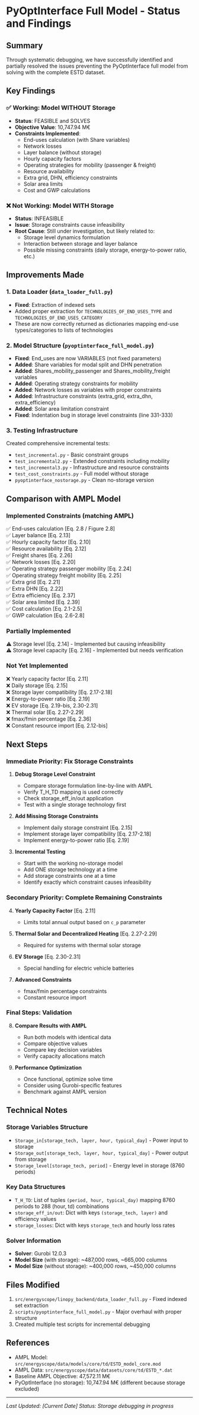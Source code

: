# PyOptInterface Full Model - Status and Findings

## Summary

Through systematic debugging, we have successfully identified and partially resolved the issues preventing the PyOptInterface full model from solving with the complete ESTD dataset.

## Key Findings

### ✅ Working: Model WITHOUT Storage
- **Status**: FEASIBLE and SOLVES
- **Objective Value**: 10,747.94 M€
- **Constraints Implemented**:
  - End-uses calculation (with Share variables)
  - Network losses
  - Layer balance (without storage)
  - Hourly capacity factors
  - Operating strategies for mobility (passenger & freight)
  - Resource availability
  - Extra grid, DHN, efficiency constraints
  - Solar area limits
  - Cost and GWP calculations

### ❌ Not Working: Model WITH Storage
- **Status**: INFEASIBLE
- **Issue**: Storage constraints cause infeasibility
- **Root Cause**: Still under investigation, but likely related to:
  - Storage level dynamics formulation
  - Interaction between storage and layer balance
  - Possible missing constraints (daily storage, energy-to-power ratio, etc.)

## Improvements Made

### 1. Data Loader (`data_loader_full.py`)
- **Fixed**: Extraction of indexed sets
- Added proper extraction for `TECHNOLOGIES_OF_END_USES_TYPE` and `TECHNOLOGIES_OF_END_USES_CATEGORY`
- These are now correctly returned as dictionaries mapping end-use types/categories to lists of technologies

### 2. Model Structure (`pyoptinterface_full_model.py`)
- **Fixed**: End_uses are now VARIABLES (not fixed parameters)
- **Added**: Share variables for modal split and DHN penetration
- **Added**: Shares_mobility_passenger and Shares_mobility_freight variables
- **Added**: Operating strategy constraints for mobility
- **Added**: Network losses as variables with proper constraints
- **Added**: Infrastructure constraints (extra_grid, extra_dhn, extra_efficiency)
- **Added**: Solar area limitation constraint
- **Fixed**: Indentation bug in storage level constraints (line 331-333)

### 3. Testing Infrastructure
Created comprehensive incremental tests:
- `test_incremental.py` - Basic constraint groups
- `test_incremental2.py` - Extended constraints including mobility
- `test_incremental3.py` - Infrastructure and resource constraints
- `test_cost_constraints.py` - Full model without storage
- `pyoptinterface_nostorage.py` - Clean no-storage version

## Comparison with AMPL Model

### Implemented Constraints (matching AMPL)
✅ End-uses calculation [Eq. 2.8 / Figure 2.8]  
✅ Layer balance [Eq. 2.13]  
✅ Hourly capacity factor [Eq. 2.10]  
✅ Resource availability [Eq. 2.12]  
✅ Freight shares [Eq. 2.26]  
✅ Network losses [Eq. 2.20]  
✅ Operating strategy passenger mobility [Eq. 2.24]  
✅ Operating strategy freight mobility [Eq. 2.25]  
✅ Extra grid [Eq. 2.21]  
✅ Extra DHN [Eq. 2.22]  
✅ Extra efficiency [Eq. 2.37]  
✅ Solar area limited [Eq. 2.39]  
✅ Cost calculation [Eq. 2.1-2.5]  
✅ GWP calculation [Eq. 2.6-2.8]  

### Partially Implemented
⚠️ Storage level [Eq. 2.14] - Implemented but causing infeasibility  
⚠️ Storage level capacity [Eq. 2.16] - Implemented but needs verification

### Not Yet Implemented
❌ Yearly capacity factor [Eq. 2.11]  
❌ Daily storage [Eq. 2.15]  
❌ Storage layer compatibility [Eq. 2.17-2.18]  
❌ Energy-to-power ratio [Eq. 2.19]  
❌ EV storage [Eq. 2.19-bis, 2.30-2.31]  
❌ Thermal solar [Eq. 2.27-2.29]  
❌ fmax/fmin percentage [Eq. 2.36]  
❌ Constant resource import [Eq. 2.12-bis]

## Next Steps

### Immediate Priority: Fix Storage Constraints

1. **Debug Storage Level Constraint**
   - Compare storage formulation line-by-line with AMPL
   - Verify T_H_TD mapping is used correctly
   - Check storage_eff_in/out application
   - Test with a single storage technology first

2. **Add Missing Storage Constraints**
   - Implement daily storage constraint [Eq. 2.15]
   - Implement storage layer compatibility [Eq. 2.17-2.18]
   - Implement energy-to-power ratio [Eq. 2.19]

3. **Incremental Testing**
   - Start with the working no-storage model
   - Add ONE storage technology at a time
   - Add storage constraints one at a time
   - Identify exactly which constraint causes infeasibility

### Secondary Priority: Complete Remaining Constraints

4. **Yearly Capacity Factor** [Eq. 2.11]
   - Limits total annual output based on `c_p` parameter

5. **Thermal Solar and Decentralized Heating** [Eq. 2.27-2.29]
   - Required for systems with thermal solar storage

6. **EV Storage** [Eq. 2.30-2.31]
   - Special handling for electric vehicle batteries

7. **Advanced Constraints**
   - fmax/fmin percentage constraints
   - Constant resource import

### Final Steps: Validation

8. **Compare Results with AMPL**
   - Run both models with identical data
   - Compare objective values
   - Compare key decision variables
   - Verify capacity allocations match

9. **Performance Optimization**
   - Once functional, optimize solve time
   - Consider using Gurobi-specific features
   - Benchmark against AMPL version

## Technical Notes

### Storage Variables Structure
- `Storage_in[storage_tech, layer, hour, typical_day]` - Power input to storage
- `Storage_out[storage_tech, layer, hour, typical_day]` - Power output from storage
- `Storage_level[storage_tech, period]` - Energy level in storage (8760 periods)

### Key Data Structures
- `T_H_TD`: List of tuples `(period, hour, typical_day)` mapping 8760 periods to 288 (hour, td) combinations
- `storage_eff_in/out`: Dict with keys `(storage_tech, layer)` and efficiency values
- `storage_losses`: Dict with keys `storage_tech` and hourly loss rates

### Solver Information
- **Solver**: Gurobi 12.0.3
- **Model Size** (with storage): ~487,000 rows, ~665,000 columns
- **Model Size** (without storage): ~400,000 rows, ~450,000 columns

## Files Modified

1. `src/energyscope/linopy_backend/data_loader_full.py` - Fixed indexed set extraction
2. `scripts/pyoptinterface_full_model.py` - Major overhaul with proper structure
3. Created multiple test scripts for incremental debugging

## References

- AMPL Model: `src/energyscope/data/models/core/td/ESTD_model_core.mod`
- AMPL Data: `src/energyscope/data/datasets/core/td/ESTD_*.dat`
- Baseline AMPL Objective: 47,572.11 M€
- PyOptInterface (no storage): 10,747.94 M€ (different because storage excluded)

---
*Last Updated: [Current Date]*
*Status: Storage debugging in progress*

